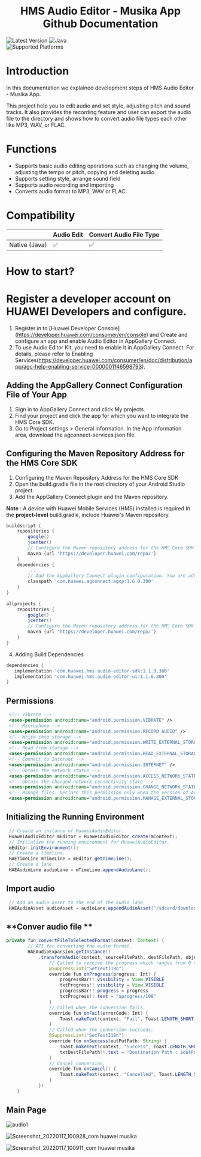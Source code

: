  <h1 align="center">HMS Audio Editor - Musika App Github Documentation</h3>
 
 ![Latest Version](https://img.shields.io/badge/latestVersion-1.0.0-yellow) ![Java](https://img.shields.io/badge/Java-ED8B00?style=for-the-badge&logo=java&logoColor=white)
<br>
![Supported Platforms](https://img.shields.io/badge/Supported_Platforms:-Native_Android-orange)


# Introduction

In this documentation we explained development steps of HMS Audio Editor - Musika App.

This project help you to edit audio and set style, adjusting pitch and sound tracks. It also provides the recording feature and user can export the audio file to the directory and shows how to convert audio file types each other like MP3, WAV, or FLAC. 

# Functions
- Supports basic audio editing operations such as changing the volume, adjusting the tempo or pitch, copying and deleting audio.
- Supports setting style, arrange sound field
- Supports audio recording and importing
- Converts audio format to MP3, WAV or FLAC.

# Compatibility

|   | Audio Edit | Convert Audio File Type |
| --- | --- | --- |
| Native (Java) | ✅ | ✅ |

# How to start?
  
# Register a developer account on HUAWEI Developers and configure.

1. Register in to [Huawei Developer Console] (https://developer.huawei.com/consumer/en/console) and Create and configure an app and enable Audio Editor in AppGallery Connect.
2. To use Audio Editor Kit, you need to enable it in AppGallery Connect. For details, please refer to Enabling Services(https://developer.huawei.com/consumer/en/doc/distribution/app/agc-help-enabling-service-0000001146598793).


##   Adding the AppGallery Connect Configuration File of Your App
1. Sign in to AppGallery Connect and click My projects.
2. Find your project and click the app for which you want to integrate the HMS Core SDK.
3. Go to Project settings > General information. In the App information area, download the agconnect-services.json file.

 ##  Configuring the Maven Repository Address for the HMS Core SDK
1. Configuring the Maven Repository Address for the HMS Core SDK
2. Open the build.gradle file in the root directory of your Android Studio project.
3. Add the AppGallery Connect plugin and the Maven repository.

**Note** : A device with Huawei Mobile Services (HMS) installed is required
In the **project-level** build.gradle, include Huawei's Maven repository.

```groovy
buildscript { 
    repositories { 
        google() 
        jcenter() 
        // Configure the Maven repository address for the HMS Core SDK. 
        maven {url 'https://developer.huawei.com/repo/'} 
    } 
    dependencies { 
        ... 
        // Add the AppGallery Connect plugin configuration. You are advised to use the latest plugin version. 
        classpath 'com.huawei.agconnect:agcp:1.6.0.300' 
    } 
} 
 
allprojects { 
    repositories { 
        google() 
        jcenter() 
        // Configure the Maven repository address for the HMS Core SDK. 
        maven {url 'https://developer.huawei.com/repo/'} 
    } 
} 
```
4. Adding Build Dependencies
```groovy
dependencies { 
   implementation 'com.huawei.hms:audio-editor-sdk:1.1.0.300'
   implementation 'com.huawei.hms:audio-editor-ui:1.1.0.300'
}
```
## **Permissions**
```xml
 <!-- Vibrate -->
 <uses-permission android:name="android.permission.VIBRATE" />
 <!-- Microphone -->
 <uses-permission android:name="android.permission.RECORD_AUDIO" />
 <!-- Write into storage -->
 <uses-permission android:name="android.permission.WRITE_EXTERNAL_STORAGE" />
 <!-- Read from storage -->
 <uses-permission android:name="android.permission.READ_EXTERNAL_STORAGE" />
 <!-- Connect to Internet -->
 <uses-permission android:name="android.permission.INTERNET" />
 <!-- Obtain the network status -->
 <uses-permission android:name="android.permission.ACCESS_NETWORK_STATE" />
 <!-- Obtain the changed network connectivity state -->
 <uses-permission android:name="android.permission.CHANGE_NETWORK_STATE" />
 <!-- Manage files. Declare this permission only when the version of Android in use is 11 or later. -->
 <uses-permission android:name="android.permission.MANAGE_EXTERNAL_STORAGE" />
```
## **Initializing the Running Environment**
```java
 // Create an instance of HuaweiAudioEditor.
 HuaweiAudioEditor mEditor = HuaweiAudioEditor.create(mContext);
 // Initialize the running environment for HuaweiAudioEditor.
 mEditor.initEnvironment();
 // Create a timeline.
 HAETimeLine mTimeLine = mEditor.getTimeLine();
 // Create a lane.
 HAEAudioLane audioLane = mTimeLine.appendAudioLane();
```

## **Import audio**
```java
 // Add an audio asset to the end of the audio lane.
 HAEAudioAsset audioAsset = audioLane.appendAudioAsset("/sdcard/download/test.mp3", mTimeLine.getCurrentTime());
```
## **Conver audio file **
```java
private fun convertFileToSelectedFormat(context: Context) {
        // API for converting the audio format.
        HAEAudioExpansion.getInstance()
            .transformAudio(context, sourceFilePath, destFilePath, object : OnTransformCallBack {
                // Called to receive the progress which ranges from 0 to 100.
                @SuppressLint("SetTextI18n")
                override fun onProgress(progress: Int) {
                    progressBar!!.visibility = View.VISIBLE
                    txtProgress!!.visibility = View.VISIBLE
                    progressBar!!.progress = progress
                    txtProgress!!.text = "$progress/100"
                }
                // Called when the conversion fails.
                override fun onFail(errorCode: Int) {
                    Toast.makeText(context, "Fail", Toast.LENGTH_SHORT).show()
                }
                // Called when the conversion succeeds.
                @SuppressLint("SetTextI18n")
                override fun onSuccess(outPutPath: String) {
                    Toast.makeText(context, "Success", Toast.LENGTH_SHORT).show()
                    txtDestFilePath!!.text = "Destination Path : $outPutPath"
                }
                // Cancel conversion.
                override fun onCancel() {
                    Toast.makeText(context, "Cancelled", Toast.LENGTH_SHORT).show()
                }
            })
    }
  ```

## **Main Page**
 
![audio1](https://user-images.githubusercontent.com/8115505/147818609-cce8bad9-2ffd-4b10-9600-69537daf4726.jpg)

 
![Screenshot_20220117_100928_com huawei musika](https://user-images.githubusercontent.com/8115505/149724247-eb2e794e-20ac-4438-8b42-a1a6ebaf7e26.jpg)

![Screenshot_20220117_100911_com huawei musika](https://user-images.githubusercontent.com/8115505/149724249-ac506129-3569-4008-8da5-3dc3d3366018.jpg)
